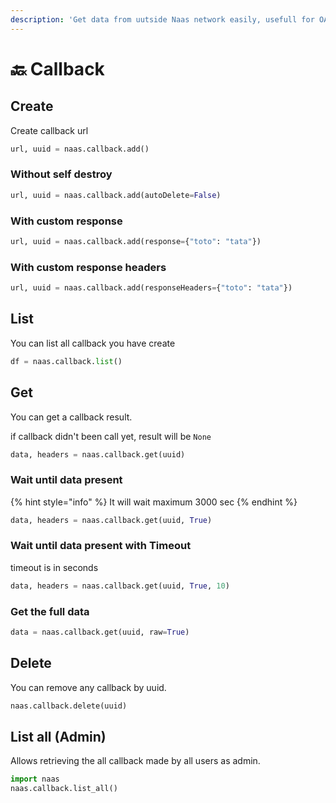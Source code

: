 ```yaml
---
description: 'Get data from uutside Naas network easily, usefull for OAuth and other stuff'
---
```


# 🔙 Callback

## Create

Create callback url 

```python
url, uuid = naas.callback.add()
```

###  Without self destroy

```python
url, uuid = naas.callback.add(autoDelete=False)
```

### With custom response

```python
url, uuid = naas.callback.add(response={"toto": "tata"})
```

### With custom response headers

```python
url, uuid = naas.callback.add(responseHeaders={"toto": "tata"})
```

## List 

You can list all callback  you have create

```python
df = naas.callback.list()
```

## Get 

You can get a callback result.

if callback didn't been call yet, result will be `None`

```python
data, headers = naas.callback.get(uuid)
```

### Wait until data present 

{% hint style="info" %}
It will wait maximum 3000 sec
{% endhint %}

```python
data, headers = naas.callback.get(uuid, True)
```

### Wait until data present with Timeout

timeout is in seconds

```python
data, headers = naas.callback.get(uuid, True, 10)
```

### Get the full data

```python
data = naas.callback.get(uuid, raw=True)
```

## Delete

You can remove any callback by uuid. 

```python
naas.callback.delete(uuid)
```

## List all \(Admin\)

Allows retrieving the all callback made by all users as admin.

```python
import naas
naas.callback.list_all()
```



